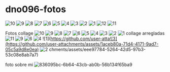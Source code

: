 # dno096-fotos
![10](https://github.com/user-attachments/assets/53e9ac47-17c6-4f44-9e4d-4916ff590664)
![9](https://github.com/user-attachments/assets/9e160cf9-62c9-447b-9d62-f4a6955b00c5)
![8](https://github.com/user-attachments/assets/d1bf36bf-e1b3-4671-9481-481738c23b91)
![7](https://github.com/user-attachments/assets/34334602-735a-4fee-9de3-3f68b3f4b041)
![6](https://github.com/user-attachments/assets/ee895b85-7fe9-4f08-9f02-28551739cb94)
![5](https://github.com/user-attachments/assets/5e9f585d-cb3a-4f2b-9bda-0ca8e753f3a5)
![4](https://github.com/user-attachments/assets/89513044-1c00-46d5-89de-b3b0a6c78cdc)
![3](https://github.com/user-attachments/assets/d9880f41-9b95-49e4-9251-c7a00566a81d)
![2](https://github.com/user-attachments/assets/96ea61cc-eb84-4944-846a-ca9c24d42efb)
![1](https://github.com/user-attachments/assets/86f61044-5fad-4bee-8bbd-7807190efa46)
![12](https://github.com/user-attachments/assets/a20aee34-5ea8-431a-9f53-692afac252c3)
![11](https://github.com/user-attachments/assets/f1251c1d-b16f-4ead-98a3-3186371ea3d1)



Fotos collage
![10](https://github.com/user-attachments/assets/ffc19861-0b30-46e0-b17b-ccfa38ee725e)
![9](https://github.com/user-attachments/assets/e2d78313-2e81-4751-96fd-95e9f3a81079)
![8](https://github.com/user-attachments/assets/f41a99f8-2ace-43b9-81f4-caaf0d9337d8)
![7](https://github.com/user-attachments/assets/518d9f17-a2db-457f-8e60-1ee0da84cd7c)
![6](https://github.com/user-attachments/assets/89e70426-086f-4855-b931-d8c735008bb6)
![5](https://github.com/user-attachments/assets/b3821bd9-93bd-4296-bbec-517e7a15c565)
![4](https://github.com/user-attachments/assets/8853f30b-40a9-4f77-933a-ace5f0776e02)
![3](https://github.com/user-attachments/assets/2b7967b5-01ef-4c34-89b0-c4b8bae6cf3d)
![2](https://github.com/user-attachments/assets/dfbf2bea-1a75-4032-b5ff-24977587237a)
![1](https://github.com/user-attachments/assets/ac4e566f-cf97-4f9c-81d5-87d5fcd6b0c6)
collage arregladas
![11](https://github.com/user-attachments/assets/2711c9e7-57ae-4956-994a-6adb7180422b)
![9](https://github.com/user-attachments/assets/044f7c2c-1caf-4935-9481-2d6d4262d69e)
![6](https://github.com/user-attachments/assets/b8fd6470-adca-43a9-a1f3-254e87d4de17)
![4](https://github.com/user-attachments/assets/3b07d642-44ff-44d1-b666-cbee103e0990)
![1](https://github.com/user-atta![3](https://github.com/user-attachments/assets/1aceb80a-71d4-4171-9ad7-05c5a9d8e0ea)
![2](https://github.com/user-attachments/assets/d590fc2b-d5a7-4bb5-af66-d1351d9e76ea)
chments/assets/eee97784-5264-42d5-97b3-53c08e8ab7a7)

foto sobre mi
![836095bc-6b64-43cb-ab0b-56b134f65ba9](https://github.com/user-attachments/assets/6aa4a656-7434-4845-8964-2c4c8a0fd46e)
